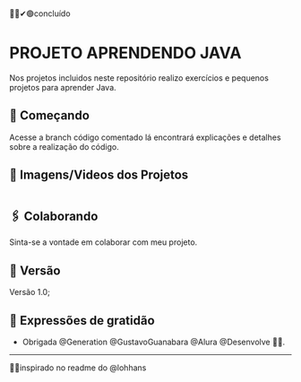 👍🏽✔🟢concluído
<!--👉🏽🛠⚠ em contrução
✋🏽❌⛔parado
👍🏽✔🟢concluído-->
# PROJETO APRENDENDO JAVA

Nos projetos incluidos neste repositório realizo exercícios e pequenos projetos para aprender Java.

## 🚀 Começando

Acesse a branch código comentado lá encontrará explicações e detalhes sobre a realização do código.

## 📸 Imagens/Videos dos Projetos

<img src="">

## 🖇️ Colaborando

Sinta-se a vontade em colaborar com meu projeto.

## 📌 Versão

Versão 1.0;

## 🎁 Expressões de gratidão

* Obrigada @Generation @GustavoGuanabara @Alura @Desenvolve 📢🤓.

---
🤝🏽inspirado no readme do @lohhans